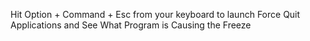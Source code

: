 Hit Option + Command + Esc from your keyboard to launch Force Quit Applications and See What Program is Causing the Freeze

